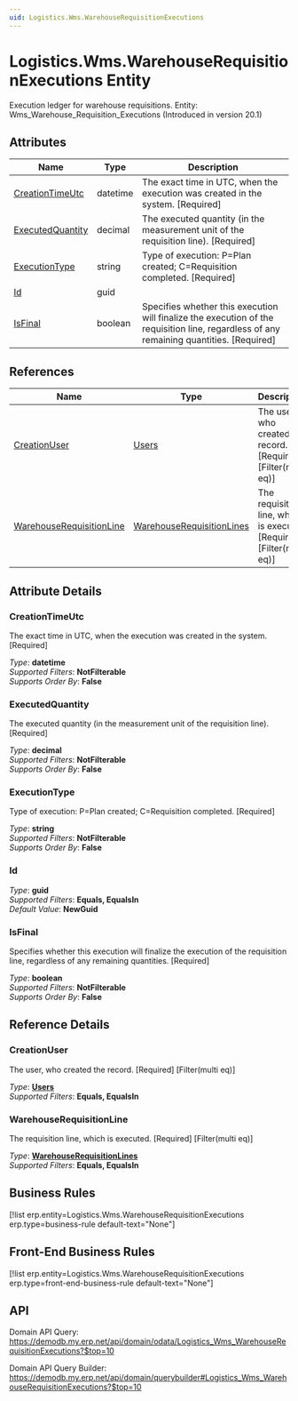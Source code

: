 ```yaml
---
uid: Logistics.Wms.WarehouseRequisitionExecutions
---
```

# Logistics.Wms.WarehouseRequisitionExecutions Entity

Execution ledger for warehouse requisitions. Entity: Wms_Warehouse_Requisition_Executions (Introduced in version 20.1)

## Attributes

| Name | Type | Description |
| ---- | ---- | --- |
| [CreationTimeUtc](Logistics.Wms.WarehouseRequisitionExecutions.md#creationtimeutc) | datetime | The exact time in UTC, when the execution was created in the system. [Required] 
| [ExecutedQuantity](Logistics.Wms.WarehouseRequisitionExecutions.md#executedquantity) | decimal | The executed quantity (in the measurement unit of the requisition line). [Required] 
| [ExecutionType](Logistics.Wms.WarehouseRequisitionExecutions.md#executiontype) | string | Type of execution: P=Plan created; C=Requisition completed. [Required] 
| [Id](Logistics.Wms.WarehouseRequisitionExecutions.md#id) | guid |  
| [IsFinal](Logistics.Wms.WarehouseRequisitionExecutions.md#isfinal) | boolean | Specifies whether this execution will finalize the execution of the requisition line, regardless of any remaining quantities. [Required] 

## References

| Name | Type | Description |
| ---- | ---- | --- |
| [CreationUser](Logistics.Wms.WarehouseRequisitionExecutions.md#creationuser) | [Users](Systems.Security.Users.md) | The user, who created the record. [Required] [Filter(multi eq)] |
| [WarehouseRequisitionLine](Logistics.Wms.WarehouseRequisitionExecutions.md#warehouserequisitionline) | [WarehouseRequisitionLines](Logistics.Wms.WarehouseRequisitionLines.md) | The requisition line, which is executed. [Required] [Filter(multi eq)] |


## Attribute Details

### CreationTimeUtc

The exact time in UTC, when the execution was created in the system. [Required]

_Type_: **datetime**  
_Supported Filters_: **NotFilterable**  
_Supports Order By_: **False**  

### ExecutedQuantity

The executed quantity (in the measurement unit of the requisition line). [Required]

_Type_: **decimal**  
_Supported Filters_: **NotFilterable**  
_Supports Order By_: **False**  

### ExecutionType

Type of execution: P=Plan created; C=Requisition completed. [Required]

_Type_: **string**  
_Supported Filters_: **NotFilterable**  
_Supports Order By_: **False**  

### Id

_Type_: **guid**  
_Supported Filters_: **Equals, EqualsIn**  
_Default Value_: **NewGuid**  

### IsFinal

Specifies whether this execution will finalize the execution of the requisition line, regardless of any remaining quantities. [Required]

_Type_: **boolean**  
_Supported Filters_: **NotFilterable**  
_Supports Order By_: **False**  


## Reference Details

### CreationUser

The user, who created the record. [Required] [Filter(multi eq)]

_Type_: **[Users](Systems.Security.Users.md)**  
_Supported Filters_: **Equals, EqualsIn**  

### WarehouseRequisitionLine

The requisition line, which is executed. [Required] [Filter(multi eq)]

_Type_: **[WarehouseRequisitionLines](Logistics.Wms.WarehouseRequisitionLines.md)**  
_Supported Filters_: **Equals, EqualsIn**  



## Business Rules

[!list erp.entity=Logistics.Wms.WarehouseRequisitionExecutions erp.type=business-rule default-text="None"]

## Front-End Business Rules

[!list erp.entity=Logistics.Wms.WarehouseRequisitionExecutions erp.type=front-end-business-rule default-text="None"]

## API

Domain API Query:
<https://demodb.my.erp.net/api/domain/odata/Logistics_Wms_WarehouseRequisitionExecutions?$top=10>

Domain API Query Builder:
<https://demodb.my.erp.net/api/domain/querybuilder#Logistics_Wms_WarehouseRequisitionExecutions?$top=10>

